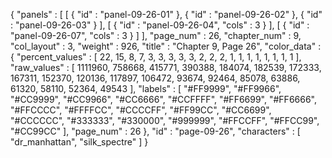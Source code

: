 {
  "panels" : [
    [
      {
        "id" : "panel-09-26-01"
      },
      {
        "id" : "panel-09-26-02"
      },
      {
        "id" : "panel-09-26-03"
      }
    ],
    [
      {
        "id" : "panel-09-26-04",
        "cols" : 3
      }
    ],
    [
      {
        "id" : "panel-09-26-07",
        "cols" : 3
      }
    ]
  ],
  "page_num" : 26,
  "chapter_num" : 9,
  "col_layout" : 3,
  "weight" : 926,
  "title" : "Chapter 9, Page 26",
  "color_data" : {
    "percent_values" : [
      22,
      15,
      8,
      7,
      3,
      3,
      3,
      3,
      3,
      2,
      2,
      2,
      1,
      1,
      1,
      1,
      1,
      1,
      1,
      1
    ],
    "raw_values" : [
      1111960,
      758668,
      415771,
      390388,
      184074,
      182539,
      172333,
      167311,
      152370,
      120136,
      117897,
      106472,
      93674,
      92464,
      85078,
      63886,
      61320,
      58110,
      52364,
      49543
    ],
    "labels" : [
      "#FF9999",
      "#FF9966",
      "#CC9999",
      "#CC9966",
      "#CC6666",
      "#CCFFFF",
      "#FF6699",
      "#FF6666",
      "#FFCCCC",
      "#FFFFCC",
      "#CCCCFF",
      "#FF99CC",
      "#CC6699",
      "#CCCCCC",
      "#333333",
      "#330000",
      "#999999",
      "#FFCCFF",
      "#FFCC99",
      "#CC99CC"
    ],
    "page_num" : 26
  },
  "id" : "page-09-26",
  "characters" : [
    "dr_manhattan",
    "silk_spectre"
  ]
}
